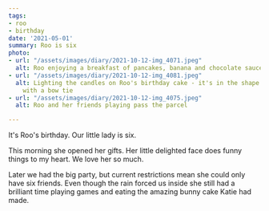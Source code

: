 ```yaml
---
tags:
- roo
- birthday
date: '2021-05-01'
summary: Roo is six
photo:
- url: "/assets/images/diary/2021-10-12-img_4071.jpeg"
  alt: Roo enjoying a breakfast of pancakes, banana and chocolate sauce
- url: "/assets/images/diary/2021-10-12-img_4081.jpeg"
  alt: Lighting the candles on Roo's birthday cake - it's in the shape of a rabbit
    with a bow tie
- url: "/assets/images/diary/2021-10-12-img_4075.jpeg"
  alt: Roo and her friends playing pass the parcel

---
```

It's Roo's birthday. Our little lady is six. 

This morning she opened her gifts. Her little delighted face does funny things to my heart. We love her so much.

Later we had the big party, but current restrictions mean she could only have six friends. Even though the rain forced us inside she still had a brilliant time playing games and eating the amazing bunny cake Katie had made.